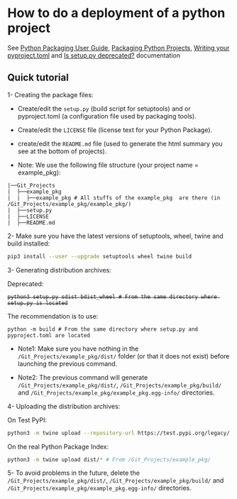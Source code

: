# How to do a deployment of a python project

See [Python Packaging User Guide](https://packaging.python.org/en/latest/), [Packaging Python Projects](https://packaging.python.org/tutorials/packaging-projects/), [Writing your pyproject.toml](https://packaging.python.org/en/latest/guides/writing-pyproject-toml/) and [Is setup.py deprecated?](https://packaging.python.org/en/latest/discussions/setup-py-deprecated/) documentation

## Quick tutorial

1- Creating the package files:

* Create/edit the `setup.py` (build script for setuptools) and or pyproject.toml (a configuration file used by packaging tools).

* Create/edit the `LICENSE` file (license text for your Python Package).

* create/edit the `README.md` file (used to generate the html summary you see at the bottom of projects).

* Note: We use the following file structure (your project name = example_pkg):

```
|──Git_Projects
|  ├──example_pkg
|  |  ├──example_pkg # All stuffs of the example_pkg  are there (in /Git_Projects/example_pkg/example_pkg/)
|  ├──setup.py
|  ├──LICENSE
|  ├──README.md
```

2- Make sure you have the latest versions of setuptools, wheel, twine and build installed:

```bash
pip3 install --user --upgrade setuptools wheel twine build
```

3- Generating distribution archives:

Deprecated:
<strike>

```
python3 setup.py sdist bdist_wheel # From the same directory where setup.py is located
```

</strike>

The recommendation is to use:

```
python -m build # From the same directory where setup.py and pyproject.toml are located
```

* Note1: Make sure you have nothing in the `/Git_Projects/example_pkg/dist/` folder (or that it does not exist) before launching the previous command.

* Note2: The previous command will generate `/Git_Projects/example_pkg/dist/`, `/Git_Projects/example_pkg/build/` and `/Git_Projects/example_pkg/example_pkg.egg-info/` directories.

4- Uploading the distribution archives:

On Test PyPI:

```bash
python3 -m twine upload --repository-url https://test.pypi.org/legacy/ dist/* # From /Git_Projects/example_pkg/
```

On the real Python Package Index:

```bash
python3 -m twine upload dist/* # From /Git_Projects/example_pkg/
```

5- To avoid problems in the future, delete the `/Git_Projects/example_pkg/dist/`, `/Git_Projects/example_pkg/build/` and `/Git_Projects/example_pkg/example_pkg.egg-info/` directories.
